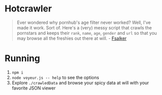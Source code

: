 # Hotcrawler

>Ever wondered why pornhub's age filter never worked? Well, I've made it work. Sort of. Here's a (very) messy script that crawls the pornstars and keeps their `rank`, `name`, `age`, `gender` and `url` so that you may browse all the freshies out there at will. - [Fsalker](https://github.com/Fsalker/Hotcrawler)



# Running
1. `npm i`
2. `node voyeur.js -- help` to see the options
3. Explore `./crawledData` and browse your spicy data at will with your favorite JSON viewer

